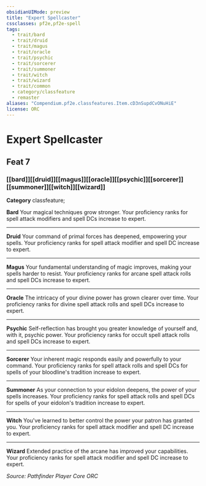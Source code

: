 ```yaml
---
obsidianUIMode: preview
title: "Expert Spellcaster"
cssclasses: pf2e,pf2e-spell
tags:
  - trait/bard
  - trait/druid
  - trait/magus
  - trait/oracle
  - trait/psychic
  - trait/sorcerer
  - trait/summoner
  - trait/witch
  - trait/wizard
  - trait/common
  - category/classfeature
  - remaster
aliases: "Compendium.pf2e.classfeatures.Item.cD3nSupdCvONuHiE"
license: ORC
---
```

# Expert Spellcaster
## Feat 7
### [[bard]][[druid]][[magus]][[oracle]][[psychic]][[sorcerer]][[summoner]][[witch]][[wizard]]

**Category** classfeature; 




**Bard** Your magical techniques grow stronger. Your proficiency ranks for spell attack modifiers and spell DCs increase to expert.

* * *

**Druid** Your command of primal forces has deepened, empowering your spells. Your proficiency ranks for spell attack modifier and spell DC increase to expert.

* * *

**Magus** Your fundamental understanding of magic improves, making your spells harder to resist. Your proficiency ranks for arcane spell attack rolls and spell DCs increase to expert.

* * *

**Oracle** The intricacy of your divine power has grown clearer over time. Your proficiency ranks for divine spell attack rolls and spell DCs increase to expert.

* * *

**Psychic** Self-reflection has brought you greater knowledge of yourself and, with it, psychic power. Your proficiency ranks for occult spell attack rolls and spell DCs increase to expert.

* * *

**Sorcerer** Your inherent magic responds easily and powerfully to your command. Your proficiency ranks for spell attack rolls and spell DCs for spells of your bloodline's tradition increase to expert.

* * *

**Summoner** As your connection to your eidolon deepens, the power of your spells increases. Your proficiency ranks for spell attack rolls and spell DCs for spells of your eidolon's tradition increase to expert.

* * *

**Witch** You've learned to better control the power your patron has granted you. Your proficiency ranks for spell attack modifier and spell DC increase to expert.

* * *

**Wizard** Extended practice of the arcane has improved your capabilities. Your proficiency ranks for spell attack modifier and spell DC increase to expert.

*Source: Pathfinder Player Core*
*ORC*